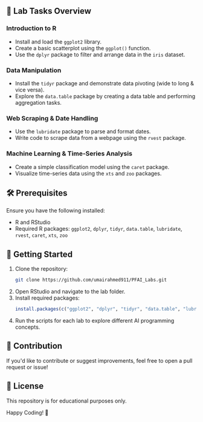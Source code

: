 ## 📌 Lab Tasks Overview

### Introduction to R

- Install and load the `ggplot2` library.
- Create a basic scatterplot using the `ggplot()` function.
- Use the `dplyr` package to filter and arrange data in the `iris` dataset.

### Data Manipulation

- Install the `tidyr` package and demonstrate data pivoting (wide to long & vice versa).
- Explore the `data.table` package by creating a data table and performing aggregation tasks.

### Web Scraping & Date Handling

- Use the `lubridate` package to parse and format dates.
- Write code to scrape data from a webpage using the `rvest` package.

### Machine Learning & Time-Series Analysis

- Create a simple classification model using the `caret` package.
- Visualize time-series data using the `xts` and `zoo` packages.

## 🛠 Prerequisites

Ensure you have the following installed:

- R and RStudio
- Required R packages: `ggplot2`, `dplyr`, `tidyr`, `data.table`, `lubridate`, `rvest`, `caret`, `xts`, `zoo`

## 🚀 Getting Started

1. Clone the repository:
   ```bash
   git clone https://github.com/umairahmed911/PFAI_Labs.git
   ```
2. Open RStudio and navigate to the lab folder.
3. Install required packages:
   ```r
   install.packages(c("ggplot2", "dplyr", "tidyr", "data.table", "lubridate", "rvest", "caret", "xts", "zoo"))
   ```
4. Run the scripts for each lab to explore different AI programming concepts.

## 📢 Contribution

If you'd like to contribute or suggest improvements, feel free to open a pull request or issue!

## 📜 License

This repository is for educational purposes only.

Happy Coding! 🚀

